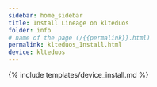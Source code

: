 ```yaml
---
sidebar: home_sidebar
title: Install Lineage on klteduos
folder: info
# name of the page (/{{permalink}}.html)
permalink: klteduos_Install.html
device: klteduos
---
```

{% include templates/device_install.md %}
